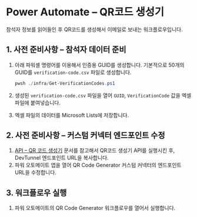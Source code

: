 # Power Automate &ndash; QR코드 생성기

참석자 정보를 읽어들인 후 QR코드를 생성해서 이메일로 보내는 워크플로우입니다.

## 1. 사전 준비사항 &ndash; 참석자 데이터 준비

1. 아래 파워셸 명령어를 이용해서 인증용 GUID를 생성합니다. 기본적으로 50개의 GUID를 `verification-code.csv` 파일로 생성합니다.

   ```powershell
   pwsh ./infra/Get-VerificationCodes.ps1
   ```

2. 생성된 `verification-code.csv` 파일을 열어 `GUID`, `VerificationCode` 값을 엑셀 파일에 붙여넣습니다.
3. 엑셀 파일의 데이터를 Microsoft Lists에 저장합니다.

## 2. 사전 준비사항 &ndash; 커스텀 커넥터 엔드포인트 수정

1. [API &ndash; QR 코드 생성기](./api-qrcode-generator.md) 문서를 참고해서 QR코드 생성기 API를 실행시킨 후, DevTunnel 엔드포인트 URL을 복사합니다.
2. 파워 오토메이트 앱을 열어 QR Code Generator 커스텀 커넥터의 엔드포인트 URL을 수정합니다.

## 3. 워크플로우 실행

1. 파워 오토메이트의 QR Code Generator 워크플로우를 열어서 실행합니다.

